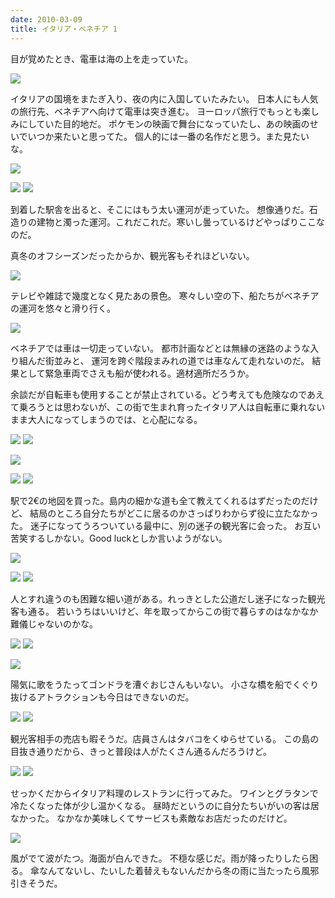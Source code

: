 ```yaml
---
date: 2010-03-09
title: イタリア・ベネチア 1
---
```


目が覚めたとき、電車は海の上を走っていた。

![](https://img.xar.sh/10641234223_3d86fd2074_h.jpg)

イタリアの国境をまたぎ入り、夜の内に入国していたみたい。
日本人にも人気の旅行先、ベネチアへ向けて電車は突き進む。
ヨーロッパ旅行でもっとも楽しみにしていた目的地だ。
ポケモンの映画で舞台になっていたし、あの映画のせいでいつか来たいと思ってた。
個人的には一番の名作だと思う。また見たいな。

![](https://img.xar.sh/10641025854_e6be20e839_h.jpg)

![](https://img.xar.sh/10641044176_439e5ed81d_h.jpg)
![](https://img.xar.sh/10641006605_332b08ac28_h.jpg)

到着した駅舎を出ると、そこにはもう太い運河が走っていた。
想像通りだ。石造りの建物と濁った運河。これだこれだ。寒いし曇っているけどやっぱりここなのだ。

真冬のオフシーズンだったからか、観光客もそれほどいない。

![](https://img.xar.sh/10641043784_643d0c73c5_h.jpg)

テレビや雑誌で幾度となく見たあの景色。
寒々しい空の下、船たちがベネチアの運河を悠々と滑り行く。

![](https://img.xar.sh/10641052586_daef2d6605_h.jpg)

ベネチアでは車は一切走っていない。 都市計画などとは無縁の迷路のような入り組んだ街並みと、
運河を跨ぐ階段まみれの道では車なんて走れないのだ。
結果として緊急車両でさえも船が使われる。適材適所だろうか。

余談だが自転車も使用することが禁止されている。どう考えても危険なのであえて乗ろうとは思わないが、この街で生まれ育ったイタリア人は自転車に乗れないまま大人になってしまうのでは、と心配になる。

![](https://img.xar.sh/10641331653_1f58c84193_h.jpg)
![](https://img.xar.sh/10641145574_c07aa6c4d6_h.jpg)

![](https://img.xar.sh/10641033655_4363fe5607_h.jpg)

![](https://img.xar.sh/10641089224_a71c11fe8d_h.jpg)
![](https://img.xar.sh/10641319623_ff75a03b05_h.jpg)

駅で2€の地図を買った。島内の細かな道も全て教えてくれるはずだったのだけど、
結局のところ自分たちがどこに居るのかさっぱりわからず役に立たなかった。
迷子になってうろついている最中に、別の迷子の観光客に会った。
お互い苦笑するしかない。Good luckとしか言いようがない。

![](https://img.xar.sh/10641373386_a564ca13b6_h.jpg)

![](https://img.xar.sh/10641300133_ec1dfb211b_h.jpg)
![](https://img.xar.sh/10641181356_1a49ef35a9_h.jpg)

人とすれ違うのも困難な細い道がある。れっきとした公道だし迷子になった観光客も通る。
若いうちはいいけど、年を取ってからこの街で暮らすのはなかなか難儀じゃないのかな。

![](https://img.xar.sh/10641358736_eeba92d3e7_h.jpg)
![](https://img.xar.sh/10641455373_dcf7c3fb78_h.jpg)

![](https://img.xar.sh/10641321734_5097612774_h.jpg)

陽気に歌をうたってゴンドラを漕ぐおじさんもいない。
小さな橋を船でくぐり抜けるアトラクションも今日はできないのだ。

![](https://img.xar.sh/10641499733_296b97a553_h.jpg)
![](https://img.xar.sh/10641374336_d954a2bbd0_h.jpg)

観光客相手の売店も暇そうだ。店員さんはタバコをくゆらせている。
この島の目抜き通りだから、きっと普段は人がたくさん通るんだろうけど。

![](https://img.xar.sh/10641365386_07d0e8e891_h.jpg)
![](https://img.xar.sh/10641356254_86987bab69_h.jpg)

せっかくだからイタリア料理のレストランに行ってみた。
ワインとグラタンで冷たくなった体が少し温かくなる。
昼時だというのに自分たちいがいの客は居なかった。
なかなか美味しくてサービスも素敵なお店だったのだけど。

![](https://img.xar.sh/10641348545_a7c88ac24d_h.jpg)

風がでて波がたつ。海面が白んできた。
不穏な感じだ。雨が降ったりしたら困る。
傘なんてないし、たいした着替えもないんだから冬の雨に当たったら風邪引きそうだ。
